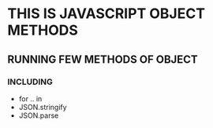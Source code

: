 # THIS IS JAVASCRIPT OBJECT METHODS

## RUNNING FEW METHODS OF OBJECT

### INCLUDING
- for .. in
- JSON.stringify
- JSON.parse
